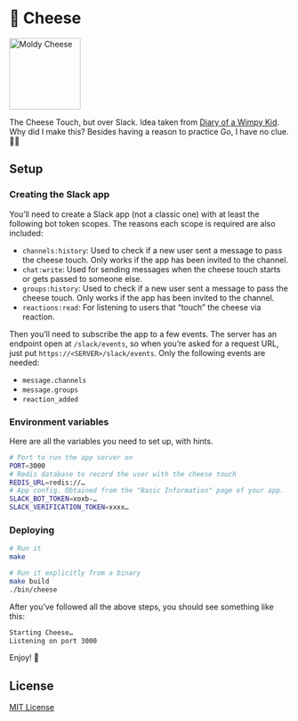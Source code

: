 # 🧀 Cheese

<img alt="Moldy Cheese" width="128" src="https://files.ifvictr.com/2020/07/cheese.jpg" />

The Cheese Touch, but over Slack. Idea taken from [Diary of a Wimpy Kid](https://diary-of-a-wimpy-kid.fandom.com/wiki/Cheese_Touch). Why did I make this? Besides having a reason to practice Go, I have no clue. 🤷‍♂

## Setup

### Creating the Slack app

You’ll need to create a Slack app (not a classic one) with at least the following bot token scopes. The reasons each scope is required are also included:

- `channels:history`: Used to check if a new user sent a message to pass the cheese touch. Only works if the app has been invited to the channel.
- `chat:write`: Used for sending messages when the cheese touch starts or gets passed to someone else.
- `groups:history`: Used to check if a new user sent a message to pass the cheese touch. Only works if the app has been invited to the channel.
- `reactions:read`: For listening to users that “touch” the cheese via reaction.

Then you’ll need to subscribe the app to a few events. The server has an endpoint open at `/slack/events`, so when you’re asked for a request URL, just put `https://<SERVER>/slack/events`. Only the following events are needed:

- `message.channels`
- `message.groups`
- `reaction_added`

### Environment variables

Here are all the variables you need to set up, with hints.

```bash
# Port to run the app server on
PORT=3000
# Redis database to record the user with the cheese touch
REDIS_URL=redis://…
# App config. Obtained from the "Basic Information" page of your app.
SLACK_BOT_TOKEN=xoxb-…
SLACK_VERIFICATION_TOKEN=xxxx…
```

### Deploying

```bash
# Run it
make

# Run it explicitly from a binary
make build
./bin/cheese
```

After you’ve followed all the above steps, you should see something like this:

```bash
Starting Cheese…
Listening on port 3000
```

Enjoy! 🧀

## License

[MIT License](LICENSE.txt)
